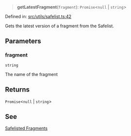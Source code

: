 > **getLatestFragment**(`fragment`): `Promise`\<`null` \| `string`\>

Defined in: [src/utils/safelist.ts:42](https://github.com/bhavjitChauhan/khan-api/blob/67d30ab4498111952301bcaddbef9a132bf75105/src/utils/safelist.ts#L42)

Gets the latest version of a fragment from the Safelist.

## Parameters

### fragment

`string`

The name of the fragment

## Returns

`Promise`\<`null` \| `string`\>

## See

[Safelisted Fragments](https://github.com/bhavjitChauhan/khan-api/tree/safelist/fragment)

